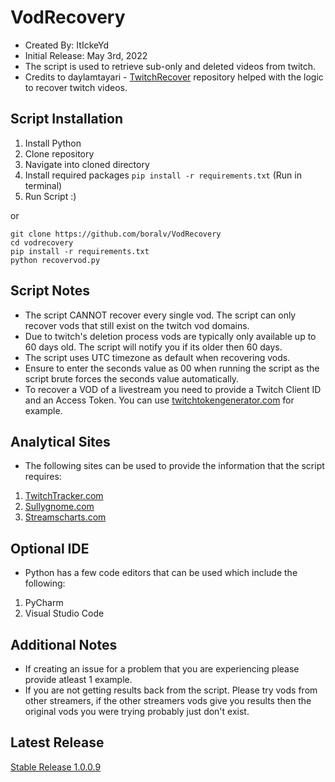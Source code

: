 # VodRecovery

* Created By: ItIckeYd
* Initial Release: May 3rd, 2022
* The script is used to retrieve sub-only and deleted videos from twitch.
* Credits to daylamtayari - [TwitchRecover](https://github.com/TwitchRecover/TwitchRecover) repository helped with the logic to recover twitch videos.

## Script Installation

1. Install Python
2. Clone repository
3. Navigate into cloned directory
4. Install required packages ``` pip install -r requirements.txt ``` (Run in terminal)
5. Run Script :)

or

```git
git clone https://github.com/boralv/VodRecovery
cd vodrecovery
pip install -r requirements.txt
python recovervod.py
```

## Script Notes

* The script CANNOT recover every single vod. The script can only recover vods that still exist on the twitch vod domains.
* Due to twitch's deletion process vods are typically only available up to 60 days old. The script will notify you if its older then 60 days.
* The script uses UTC timezone as default when recovering vods.
* Ensure to enter the seconds value as 00 when running the script as the script brute forces the seconds value automatically.
* To recover a VOD of a livestream you need to provide a Twitch Client ID and an Access Token. You can use [twitchtokengenerator.com](https://twitchtokengenerator.com) for example.

## Analytical Sites

* The following sites can be used to provide the information that the script requires:

1. [TwitchTracker.com](https://twitchtracker.com/)
2. [Sullygnome.com](https://sullygnome.com/)
3. [Streamscharts.com](https://streamscharts.com/)

## Optional IDE

* Python has a few code editors that can be used which include the following:

1. PyCharm
2. Visual Studio Code

## Additional Notes

* If creating an issue for a problem that you are experiencing please provide atleast 1 example.
* If you are not getting results back from the script. Please try vods from other streamers, if the other streamers vods give you results then the original vods you were trying probably just don't exist.

## Latest Release

[Stable Release 1.0.0.9](https://github.com/ItIckeYd/VodRecovery/releases/tag/1.0.0.9)
